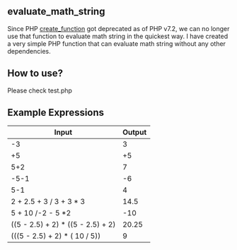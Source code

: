 ## evaluate_math_string
 Since PHP [create_function](http://php.net/manual/en/function.create-function.php)  got deprecated as of PHP v7.2, we can no longer use that function to evaluate math string in the quickest way. I have created a very simple PHP function that can evaluate math string without any other dependencies.
 
## How to use?

Please check test.php

## Example Expressions

| Input         | Output           |
| ------------- |-------------|
| -3            |  3 |
| +5            | +5 |
| 5+2           |  7 |
| -5-1          | -6 |
| 5-1           |  4 |
| 2 + 2.5 + 3 / 3 + 3 * 3      |  14.5 |
| 5 + 10 /-2 - 5 *2      |  -10 |
| ((5 - 2.5) + 2) * ((5 - 2.5) + 2)      |  20.25 |
| (((5 - 2.5) + 2) * ( 10 / 5))      |   9 |
